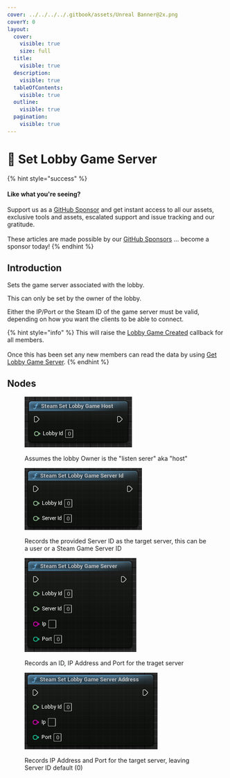 ```yaml
---
cover: ../../../../.gitbook/assets/Unreal Banner@2x.png
coverY: 0
layout:
  cover:
    visible: true
    size: full
  title:
    visible: true
  description:
    visible: true
  tableOfContents:
    visible: true
  outline:
    visible: true
  pagination:
    visible: true
---
```


# 🔵 Set Lobby Game Server

{% hint style="success" %}
#### Like what you're seeing?

Support us as a [GitHub Sponsor](../../../../become-a-sponsor/) and get instant access to all our assets, exclusive tools and assets, escalated support and issue tracking and our gratitude.\
\
These articles are made possible by our [GitHub Sponsors](../../../../become-a-sponsor/) ... become a sponsor today!
{% endhint %}

## Introduction

Sets the game server associated with the lobby.

This can only be set by the owner of the lobby.

Either the IP/Port or the Steam ID of the game server must be valid, depending on how you want the clients to be able to connect.

{% hint style="info" %}
This will raise the [Lobby Game Created](../events/lobby-game-created.md) callback for all members.\
\
Once this has been set any new members can read the data by using [Get Lobby Game  Server](get-lobby-game-server.md).
{% endhint %}

## Nodes

<figure><img src="../../../../.gitbook/assets/image (6) (1) (1) (1) (1) (1) (1).png" alt=""><figcaption><p>Assumes the lobby Owner is the "listen serer" aka "host"</p></figcaption></figure>

<figure><img src="../../../../.gitbook/assets/image (7) (1) (1) (1) (1) (1).png" alt=""><figcaption><p>Records the provided Server ID as the target server, this can be a user or a Steam Game Server ID</p></figcaption></figure>

<figure><img src="../../../../.gitbook/assets/image (8) (1) (1) (1) (1).png" alt=""><figcaption><p>Records an ID, IP Address and Port for the traget server</p></figcaption></figure>

<figure><img src="../../../../.gitbook/assets/image (9) (1) (1) (1) (1).png" alt=""><figcaption><p>Records IP Address and Port for the target server, leaving Server ID default (0)</p></figcaption></figure>
